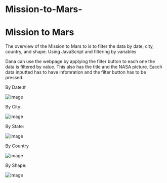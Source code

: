 # Mission-to-Mars-
# Mission to Mars
The overview of the Mission to Mars to is to filter the data by date, city, country, and shape. Using JavaScript and filtering by variables

Dana can use the webpage by applying the filter button to each one the data is filtered by value. This also has the title and the NASA picture. Eacch data inputted has to have infomration and the filter button has to be pressed.

By Date:# 

![image](https://user-images.githubusercontent.com/74515412/119749235-ad64bf00-be64-11eb-9ae8-3a9c13f1a7ec.png)

By City:

![image](https://user-images.githubusercontent.com/74515412/119749260-bce40800-be64-11eb-9ae6-d1055fd48143.png)

By State:

![image](https://user-images.githubusercontent.com/74515412/119749286-cbcaba80-be64-11eb-9a13-c480b96c496c.png)

By Country

![image](https://user-images.githubusercontent.com/74515412/119749320-e0a74e00-be64-11eb-9be4-eb087d4549cd.png)

By Shape:

![image](https://user-images.githubusercontent.com/74515412/119749333-e69d2f00-be64-11eb-8f4d-0a3e22c2e267.png)
